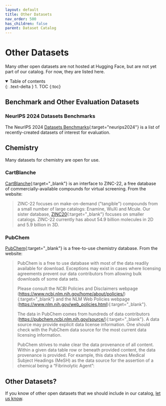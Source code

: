 ```yaml
---
layout: default
title: Other Datasets
nav_order: 500
has_children: false
parent: Dataset Catalog
---
```


# Other Datasets

Many other open datasets are not hosted at Hugging Face, but are not yet part of our catalog. For now, they are listed here.

<details open markdown="block">
  <summary>
    Table of contents
  </summary>
  {: .text-delta }
1. TOC
{:toc}
</details>

## Benchmark and Other Evaluation Datasets

### NeurIPS 2024 Datasets Benchmarks

The NeurIPS 2024 [Datasets Benchmarks](https://neurips.cc/virtual/2024/events/datasets-benchmarks-2024){:target="neurips2024"} is a list of recently-created datasets of interest for evaluation.


## Chemistry

Many datasets for chemistry are open for use.

### CartBlanche

[CartBlanche](https://cartblanche.docking.org/){:target="_blank"} is an interface to ZINC-22, a free database of commercially-available compounds for virtual screening. From the website:

> ZINC-22 focuses on make-on-demand ("tangible") compounds from a small number of large catalogs: Enamine, WuXi and Mcule. Our sister database, [ZINC20](https://zinc20.docking.org/){:target="_blank"} focuses on smaller catalogs. ZINC-22 currently has about 54.9 billion molecules in 2D and 5.9 billion in 3D.

### PubChem

[PubChem](https://pubchem.ncbi.nlm.nih.gov/docs/downloads){:target="_blank"} is a free-to-use chemistry database. From the website:

> PubChem is a free to use database with most of the data readily available for download. Exceptions may exist in cases where licensing agreements prevent our data contributors from allowing bulk downloads of some data sets.
>
> Please consult the NCBI Policies and Disclaimers webpage (https://www.ncbi.nlm.nih.gov/home/about/policies/){:target="_blank"} and the NLM Web Policies webpage (https://www.nlm.nih.gov/web_policies.html){:target="_blank"}.
>
> The data in PubChem comes from hundreds of data contributors (https://pubchem.ncbi.nlm.nih.gov/source/){:target="_blank"}. A data source may provide explicit data license information. One should check with the PubChem data source for the most current data licensing information.
>
> PubChem strives to make clear the data provenance of all content. Within a given data table row or beneath provided content, the data provenance is provided. For example, this data shows Medical Subject Headings (MeSH) as the data source for the assertion of a chemical being a “Fibrinolytic Agent”:

## Other Datasets?

If you know of other open datasets that we should include in our catalog, [let us know]({{site.baseurl}}/contributing).
